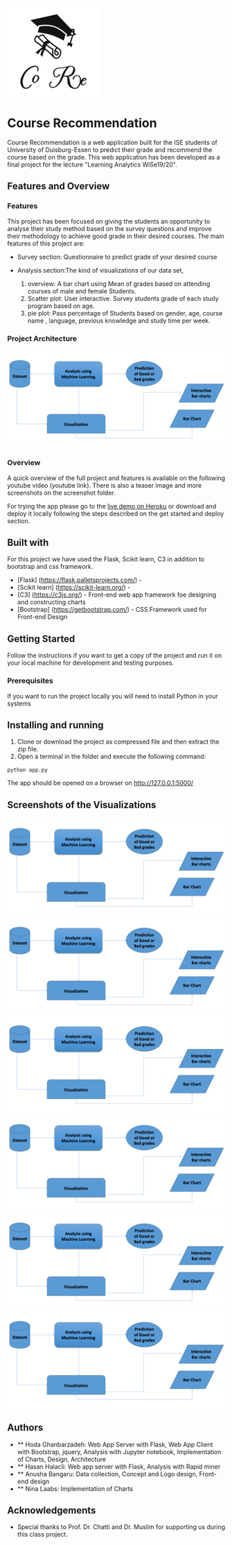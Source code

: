 ![](static/image/Logo.jpg)
# Course Recommendation 

Course Recommendation is a web application built for the ISE students of University of Duisburg-Essen to predict their grade and recommend the course based on the grade. This web application has been developed as a final project for the lecture "Learning Analytics WiSe19/20".



## Features and Overview

### Features

This project has been focused on giving the students an opportunity to analyse their study method based on the survey questions and improve their methodology to achieve good grade in their desired courses. The main features of this project are:

* Survey section: Questionnaire to predict grade of your desired course
* Analysis section:The kind of visualizations of our data set,
   
    1. overview: A bar chart using Mean of grades based on attending courses of male and female Students.
    2. Scatter plot: User interactive. Survey students grade of each study program based on age.
    3. pie plot: Pass percentage of Students based on gender, age, course name , language, previous knowledge and study time per week.
###   Project Architecture 
![](static/image/Picture1.png)

### Overview

A quick overview of the full project and features is available on the following youtube video (youtube link). There is also a teaser image and more screenshots on the screenshot folder.

For trying the app please go to the [live demo on Heroku](https://interactive-asl.herokuapp.com/) or download and deploy it locally following the steps described on the get started and deploy section.

## Built with

For this project we have used the Flask, Scikit learn, C3 in addition to bootstrap and css framework.

* [Flask] (https://flask.palletsprojects.com/) - 
* [Scikit learn] (https://scikit-learn.org/) -
* [C3] (https://c3js.org/) - Front-end web app framework foe designing and constructing charts
* [Bootstrap] (https://getbootstrap.com/) - CSS Framework used for Front-end Design

## Getting Started

Follow the instructions if you want to get a copy of the project  and run it on your local machine for development and testing purposes.

### Prerequisites
 
If you want to run the project locally you will need to install Python in your systems

## Installing and running 

1. Clone or download the project as compressed file and then extract the zip file.
2. Open a terminal in the folder and execute the following command:

```
python app.py
```
The app should be opened on a browser on http://127.0.0.1:5000/

## Screenshots of the Visualizations

![](static/image/Picture1.png)
![](static/image/Picture1.png)
![](static/image/Picture1.png)
![](static/image/Picture1.png)
![](static/image/Picture1.png)
![](static/image/Picture1.png)


## Authors

* ** Hoda Ghanbarzadeh: Web App Server with Flask, Web App Client with Bootstrap, jquery, Analysis with Jupyter notebook, Implementation of Charts, Design, Architecture
* ** Hasan Halacli: Web app server with Flask, Analysis with Rapid miner
* ** Anusha Bangaru: Data collection, Concept and Logo design, Front-end design
* ** Nina Laabs: Implementation of Charts

## Acknowledgements

* Special thanks to Prof. Dr. Chatti and Dr. Muslim for supporting us during this class project.

 
